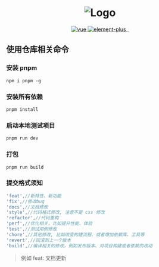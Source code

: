 <h1 align="center">
    <img src="https://img1.imgtp.com/2023/06/02/dih93Zck.png" alt="Logo">
</h1>
<p align="center">
    <a href="https://github.com/vuejs/vue">
      <img src="https://img.shields.io/badge/vue-3.2.47-brightgreen" alt="vue">
    </a>
    <a href="https://github.com/ElemeFE/element">
      <img src="https://img.shields.io/badge/element--plus-2.3.4-brightgreen" alt="element-plus">
    </a>
    <a href="#">
        <img src="https://img.shields.io/github/stars/huccct/vue-admin" alt="">
    </a>
    <a href="#">
        <img src="https://img.shields.io/github/license/huccct/vue-admin" alt="">
    </a>
</p>

## 使用仓库相关命令

### 安装 pnpm

```
npm i pnpm -g
```

### 安装所有依赖

```
pnpm install
```

### 启动本地测试项目

```
pnpm run dev
```

### 打包

```
pnpm run build
```

### 提交格式须知

```js
'feat',//新特性、新功能
'fix',//修改bug
'docs',//文档修改
'style',//代码格式修改, 注意不是 css 修改
'refactor',//代码重构
'perf',//优化相关，比如提升性能、体验
'test',//测试用例修改
'chore',//其他修改, 比如改变构建流程、或者增加依赖库、工具等
'revert',//回滚到上一个版本
'build',//编译相关的修改，例如发布版本、对项目构建或者依赖的改动
```

> 例如 feat: 文档更新

